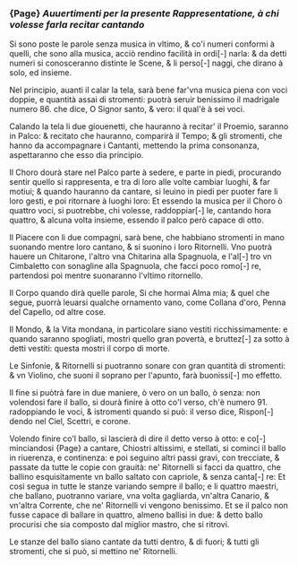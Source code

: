 ### {Page} _Auuertimenti per la presente Rappresentatione, à chi volesse farla recitar cantando_

Si sono poste le parole senza musica in vltimo, & co'i numeri conformi
à quelli, che sono alla musica, acciò rendino facilità in ordi[-]
narla: & da detti numeri si conosceranno distinte le Scene, & li perso[-]
naggi, che dirano à solo, ed insieme.

Nel principio, auanti il calar la tela, sarà bene far'vna musica piena
con voci doppie, e quantità assai di stromenti: puotrà seruir benissimo il
madrigale numero 86. che dice, O Signor santo, & vero: il qual'è
à sei voci.

Calando la tela li due giouenetti, che hauranno à recitar' il Proemio,
saranno in Palco: & recitato che hauranno, comparirà il Tempo;
& gli stromenti, che hanno da accompagnare i Cantanti, mettendo la
prima consonanza, aspettaranno che esso dia principio.

Il Choro dourà stare nel Palco parte à sedere, e parte in piedi, procurando
sentir quello si rappresenta, e tra di loro alle volte cambiar
luoghi, & far motiui; & quando hauranno da cantare, si leuino in piedi
per puoter fare li loro gesti, e poi ritornare à luoghi loro: Et essendo la
musica per il Choro ò quattro voci, si puotrebbe, chi volesse, raddoppiar[-]
le, cantando hora quattro, & alcuna volta insieme, essendo il palco però
capace di otto.

Il Piacere con li due compagni, sarà bene, che habbiano stromenti in
mano suonando mentre loro cantano, & si suonino i loro Ritornelli. Vno
puotrà hauere un Chitarone, l'altro vna Chitarina alla Spagnuola, e l'al[-]
tro vn Cimbaletto con sonagline alla Spagnuola, che facci poco romo[-]
re, partendosi poi mentre suonaranno l'vltimo ritornello.

Il Corpo quando dirà quelle parole, Si che hormai Alma mia; & quel
che segue, puorrà leuarsi qualche ornamento vano, come Collana d'oro,
Penna del Capello, od altre cose.

Il Mondo, & la Vita mondana, in particolare siano vestiti ricchissimamente:
e quando saranno spogliati, mostri quello gran povertà, e bruttez[-]
za sotto à detti vestiti: questa mostri il corpo di morte.

Le Sinfonie, & Ritornelli si puotranno sonare con gran quantità di
stromenti: & vn Violino, che suoni il soprano per l'apunto, farà buonissi[-]
mo effetto.

Il fine si puòtrà fare in due maniere, ò vero on un ballo, ò senza: non
volendosi fare il ballo, si dourà finire à otto co'l verso, ch'è numero 91.
radoppiando le voci, & istromenti quando si può: il verso dice, Rispon[-]
dendo nel Ciel, Scettri, e corone.

Volendo finire co'l ballo, si lascierà di dire il detto verso à otto: e co[-]
minciandosi {Page} a cantare, Chiostri altissimi, e stellati, si cominci il ballo in
riuerenza, e continenza: e poi seguino altri passi gravi, con trecciate, &
passate da tutte le copie con grauità: ne' Ritornelli si facci da quattro,
che ballino esquisitamente vn ballo saltato con capriole, & senza canta[-]
re: Et così segua in tutte le stanze variando sempre il ballo; e li quattro
maestri, che ballano, puotranno variare, vna volta gagliarda, vn'altra Canario,
& vn'altra Corrente, che ne' Ritornelli vi vengono benissimo.
Et se il palco non fusse capace di ballare in quattro, almeno ballisi in due:
& detto ballo procurisi che sia composto dal miglior mastro, che si
ritrovi.

Le stanze del ballo siano cantate da tutti dentro, & di fuori; & tutti gli
stromenti, che si può, si mettino ne' Ritornelli.
